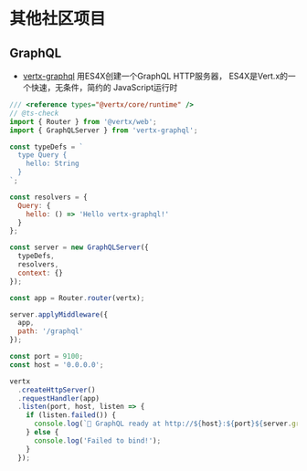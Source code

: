 # 其他社区项目

## GraphQL

* [vertx-graphql](https://vertx-graphql.github.io/) 用ES4X创建一个GraphQL HTTP服务器，
ES4X是Vert.x的一个快速，无条件，简约的 JavaScript运行时

```js
/// <reference types="@vertx/core/runtime" />
// @ts-check
import { Router } from '@vertx/web';
import { GraphQLServer } from 'vertx-graphql';

const typeDefs = `
  type Query {
    hello: String
  }
`;

const resolvers = {
  Query: {
    hello: () => 'Hello vertx-graphql!'
  }
};

const server = new GraphQLServer({
  typeDefs,
  resolvers,
  context: {}
});

const app = Router.router(vertx);

server.applyMiddleware({
  app,
  path: '/graphql'
});

const port = 9100;
const host = '0.0.0.0';

vertx
  .createHttpServer()
  .requestHandler(app)
  .listen(port, host, listen => {
    if (listen.failed()) {
      console.log(`🚀 GraphQL ready at http://${host}:${port}${server.graphqlPath}`)
    } else {
      console.log('Failed to bind!');
    }
  });
```
